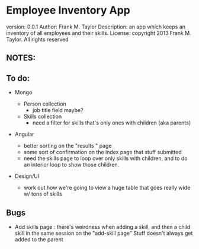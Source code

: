 # Employee Inventory App
version: 0.0.1
Author: Frank M. Taylor
Description: an app which keeps an inventory of all employees and their skills.
License: copyright 2013 Frank M. Taylor. All rights reserved
## NOTES:

	
## To do:
+ Mongo
	+ Person collection
		* job title field maybe?
	+ Skills collection
		* need a filter for skills that's only ones with children (aka parents)

+ Angular
	* better sorting on the "results " page
	* some sort of confirmation on the index page that stuff submitted
	* need the skills page to  loop over only skills with children, and to do an interior loop to show those children. 

+ Design/UI
	* work out how we're going to view a huge  table that goes really wide w/ tons of skills

## Bugs
+ Add skills page : there's weirdness when adding a skill, and then a child skill in the same session on the "add-skill page" Stuff doesn't always get added to the parent





